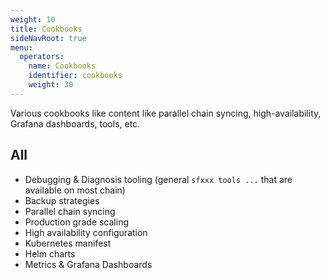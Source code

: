 ```yaml
---
weight: 10
title: Cookbooks
sideNavRoot: true
menu:
  operators:
    name: Cookbooks
    identifier: cookbooks
    weight: 30
---
```


Various cookbooks like content like parallel chain syncing, high-availability, Grafana dashboards, tools, etc.

## All

<!-- I'm listing everything I can think of here, not fully clear all the content that we would like here -->

- Debugging & Diagnosis tooling (general `sfxxx tools ...` that are available on most chain)
- Backup strategies
- Parallel chain syncing
- Production grade scaling
- High availability configuration
- Kubernetes manifest
- Helm charts
- Metrics & Grafana Dashboards